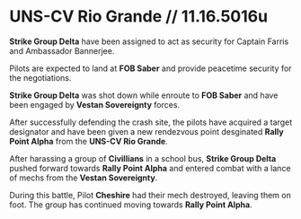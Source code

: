 # UNS-CV Rio Grande // 11.16.5016u
**Strike Group Delta** have been assigned to act as security for Captain Farris and Ambassador Bannerjee.

Pilots are expected to land at **FOB Saber** and provide peacetime security for the negotiations.

**Strike Group Delta** was shot down while enroute to **FOB Saber** and have been engaged by **Vestan Sovereignty** forces.

After successfully defending the crash site, the pilots have acquired a target designator and have been given a new rendezvous point desginated **Rally Point Alpha** from the **UNS-CV Rio Grande**.

After harassing a group of **Civillians** in a school bus, **Strike Group Delta** pushed forward towards **Rally Point Alpha** and entered combat with a lance of mechs from the **Vestan Sovereignty**. 

During this battle, Pilot **Cheshire** had their mech destroyed, leaving them on foot.
The group has continued moving towards **Rally Point Alpha**.
